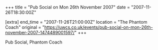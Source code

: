 +++
title = "Pub Social on Mon 26th November 2007"
date = "2007-11-26T18:30:00Z"

[extra]
end_time = "2007-11-26T21:00:00Z"
location = "The Phantom Coach"
original = "https://uwcs.co.uk/events/pub-social-on-mon-26th-november-2007-1474489001597/"
+++

Pub Social, Phantom Coach

